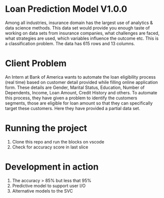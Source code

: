 # Loan Prediction Model V1.0.0

Among all industries, insurance domain has the largest use of analytics & data science methods. This data set would provide you enough taste of working on data sets from insurance companies, what challenges are faced, what strategies are used, which variables influence the outcome etc. This is a classification problem. The data has 615 rows and 13 columns.

# Client Problem 
An Intern at Bank of America wants to automate the loan eligibility process (real time) based on customer detail provided while filling online application form. These details are Gender, Marital Status, Education, Number of Dependents, Income, Loan Amount, Credit History and others. To automate this process, they have given a problem to identify the customers segments, those are eligible for loan amount so that they can specifically target these customers. Here they have provided a partial data set.

# Running the project 
1. Clone this repo and run the blocks on vscode
2. Check for accuracy score in last slice 

# Development in action 
1. The accuracy > 85% but less that 95%
2. Predictive model to support user I/O
3. Alternative models to the SVC